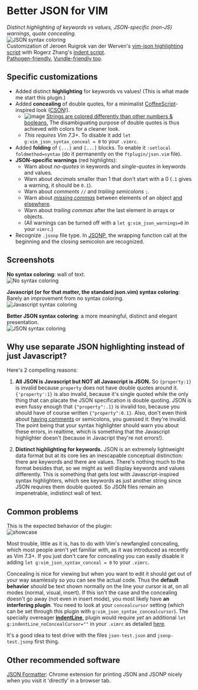 Better JSON for VIM
===================

*Distinct highlighting of keywords vs values, JSON-specific (non-JS) warnings, quote concealing.*  
![JSON syntax coloring](http://farm8.staticflickr.com/7234/7185560283_102f6b753d.jpg)  
Customization of Jeroen Ruigrok van der Werven's [vim-json highlighting script](http://www.vim.org/scripts/script.php?script_id=1945) with Rogerz Zhang's [indent script](https://github.com/vim-scripts/vim-json-bundle).  
[Pathogen-friendly.](https://github.com/tpope/vim-pathogen) [Vundle-friendly too](https://github.com/elzr/vim-json/issues/25).

Specific customizations
-----------------------

* Added distinct **highlighting** for keywords vs values! (This is what made me start this plugin.)
* Added **concealing** of double quotes, for a minimalist [CoffeeScript](http://coffeescript.org/)-inspired look ([CSON](https://github.com/bevry/cson)!). 
	* ![image](https://cloud.githubusercontent.com/assets/183877/6786803/18143984-d154-11e4-841c-134241f951ae.png) [Strings are colored differently than other numbers & booleans.](https://github.com/elzr/vim-json/issues/37) The disambiguating purpose of double quotes is thus achieved with colors for a cleaner look.
	* *This requires Vim 7.3+.* To disable it add `let g:vim_json_syntax_conceal = 0` to your `.vimrc`.
* Added **folding** of `{...}` and `[...]` blocks. To enable it `:setlocal foldmethod=syntax` (do it permanently on the `ftplugin/json.vim` file).
* **JSON-specific warnings** (red highlights):
	* Warn about *no-quotes* in keywords and *single-quotes* in keywords and values.
	* Warn about *decimals* smaller than 1 that don't start with a 0 (`.1` gives a warning, it should be `0.1`).
	* Warn about *comments* `//` and *trailing semicolons* `;`.
	* Warn about *[missing commas](https://github.com/elzr/vim-json/issues/18)* between elements of an object [and elsewhere](https://github.com/elzr/vim-json/issues/34).
	* Warn about *trailing commas* after the last element in arrays or objects.
	* (All warnings can be turned off with a `let g:vim_json_warnings=0` in your `vimrc`.) 
* Recognize `.jsonp` file type. In [JSONP](http://stackoverflow.com/questions/2067472/what-is-jsonp-all-about), the wrapping function call at the beginning and the closing semicolon are recognized.

Screenshots
-----------

**No syntax coloring**: wall of text.<br>![No syntax coloring](http://farm8.staticflickr.com/7085/7370791592_fe85355c89.jpg)

**Javascript (or for that matter, the standard json.vim) syntax coloring**: Barely an improvement from no syntax coloring.<br>![Javascript syntax coloring](http://farm8.staticflickr.com/7076/7370791528_664eb2da6d.jpg)

**Better JSON syntax coloring**: a more meaningful, distinct and elegant presentation.<br>![JSON syntax coloring](http://farm8.staticflickr.com/7234/7185560283_102f6b753d.jpg)

Why use separate JSON highlighting instead of just Javascript?
--------------------------------------------------------------

Here's 2 compelling reasons:

1. **All JSON is Javascript but NOT all Javascript is JSON.** So `{property:1}` is invalid because `property` does not have double quotes around it. `{'property':1}` is also invalid, because it's single quoted while the only thing that can placate the JSON specification is double quoting. JSON is even fussy enough that `{"property":.1}` is invalid too, because you should have of course written `{"property":0.1}`. Also, don't even think about [having comments](http://stackoverflow.com/questions/244777/can-i-comment-a-json-file) or semicolons, you guessed it: they're invalid. The point being that your syntax highlighter should warn you about these errors, in realtime, which is something that the Javascript highlighter doesn't (because in Javacript they're not errors!).

2. **Distinct highlighting for keywords.** JSON is an extremely lightweight data format but at its core lies an inescapable conceptual distinction: there are keywords and there are values. There's nothing much to the format besides that, so we might as well display keywords and values differently. This is something that gets lost with Javascript-inspired syntax highlighters, which see keywords as just another string since JSON requires them double quoted. So JSON files remain an impenetrable, indistinct wall of text.

Common problems
---------------

This is the expected behavior of the plugin:  
![showcase](http://i.imgur.com/cmL1GNc.gif)

Most trouble, little as it is, has to do with Vim's newfangled concealing, which most people aren't yet familiar with, as it was introduced as recently as Vim 7.3+. If you just don't care for concealing you can easily disable it adding `let g:vim_json_syntax_conceal = 0` to your `.vimrc`.

Concealing is nice for viewing but when you want to edit it should get out of your way seamlessly so you can see the actual code. Thus the **default behavior** *should* be text shown normally on the line your cursor is at, on all modes (normal, visual, insert). If this isn't the case and the concealing doesn't go away (not even in insert mode), you most likely have **an interfering plugin**. You need to look at your `concealcursor` setting (which can be set through this plugin with `g:vim_json_syntax_concealcursor`). The specially overeager [**indentLine**](https://github.com/Yggdroot/indentLine), plugin would require _yet_ an additional `let g:indentLine_noConcealCursor=""` in your `.vimrc` as detailed [here](https://github.com/elzr/vim-json/issues/23#issuecomment-40293049).

It's a good idea to test drive with the files `json-test.json` and `jsonp-test.jsonp` first thing.

Other recommended software
--------------------------
[JSON Formatter](https://chrome.google.com/webstore/detail/json-formatter/bcjindcccaagfpapjjmafapmmgkkhgoa): Chrome extension for printing JSON and JSONP nicely when you visit it 'directly' in a browser tab.
